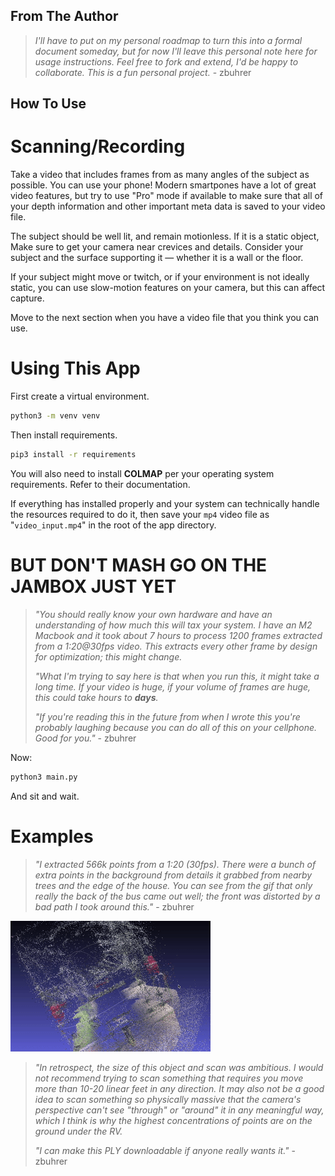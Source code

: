 ## **From The Author**

> *I'll have to put on my personal roadmap to turn this into a formal document someday, but for now I'll leave this personal note here for usage instructions. Feel free to fork and extend, I'd be happy to collaborate. This is a fun personal project.* - zbuhrer

## How To Use 
# Scanning/Recording 

Take a video that includes frames from as many angles of the subject as possible. You can use your phone! Modern smartpones have a lot of great video features, but try to use "Pro" mode if available to make sure that all of your depth information and other important meta data is saved to your video file.  

The subject should be well lit, and remain motionless. If it is a static object, Make sure to get your camera near crevices and details. Consider your subject and the surface supporting it — whether it is a wall or the floor. 

If your subject might move or twitch, or if your environment is not ideally static, you can use slow-motion features on your camera, but this can affect capture. 

Move to the next section when you have a video file that you think you can use.

# Using This App

First create a virtual environment.

```sh
python3 -m venv venv
```

Then install requirements. 

```sh
pip3 install -r requirements
```

You will also need to install **COLMAP** per your operating system requirements. Refer to their documentation.

If everything has installed properly and your system can technically handle the resources required to do it, then save your `mp4` video file as "`video_input.mp4`" in the root of the app directory. 

# BUT DON'T MASH GO ON THE JAMBOX JUST YET

> *"You should really know your own hardware and have an understanding of how much this will tax your system. I have an M2 Macbook and it took about 7 hours to process 1200 frames extracted from a 1:20@30fps video. This extracts every other frame by design for optimization; this might change.*
> 
> *"What I'm trying to say here is that when you run this, it might take a long time. If your video is huge, if your volume of frames are huge, this could take hours to __days__.*
> 
> *"If you're reading this in the future from when I wrote this you're probably laughing because you can do all of this on your cellphone. Good for you."* - zbuhrer

Now:

```sh
python3 main.py
```

And sit and wait. 

# Examples 

> *"I extracted 566k points from a 1:20 (30fps). There were a bunch of extra points in the background from details it grabbed from nearby trees and the edge of the house. You can see from the gif that only really the back of the bus came out well; the front was distorted by a bad path I took around this."* - zbuhrer

![gif](bus.gif)

> *"In retrospect, the size of this object and scan was ambitious. I would not recommend trying to scan something that requires you move more than 10-20 linear feet in any direction. It may also not be a good idea to scan something so physically massive that the camera's perspective can't see "through" or "around" it in any meaningful way, which I think is why the highest concentrations of points are on the ground under the RV.* 
>
> *"I can make this PLY downloadable if anyone really wants it."* - zbuhrer